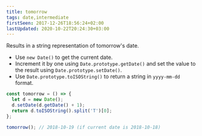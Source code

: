 ```yaml
---
title: tomorrow
tags: date,intermediate
firstSeen: 2017-12-26T18:56:24+02:00
lastUpdated: 2020-10-22T20:24:30+03:00
---
```


Results in a string representation of tomorrow's date.

- Use `new Date()` to get the current date.
- Increment it by one using `Date.prototype.getDate()` and set the value to the result using `Date.prototype.setDate()`.
- Use `Date.prototype.toISOString()` to return a string in `yyyy-mm-dd` format.

```js
const tomorrow = () => {
  let d = new Date();
  d.setDate(d.getDate() + 1);
  return d.toISOString().split('T')[0];
};
```

```js
tomorrow(); // 2018-10-19 (if current date is 2018-10-18)
```
